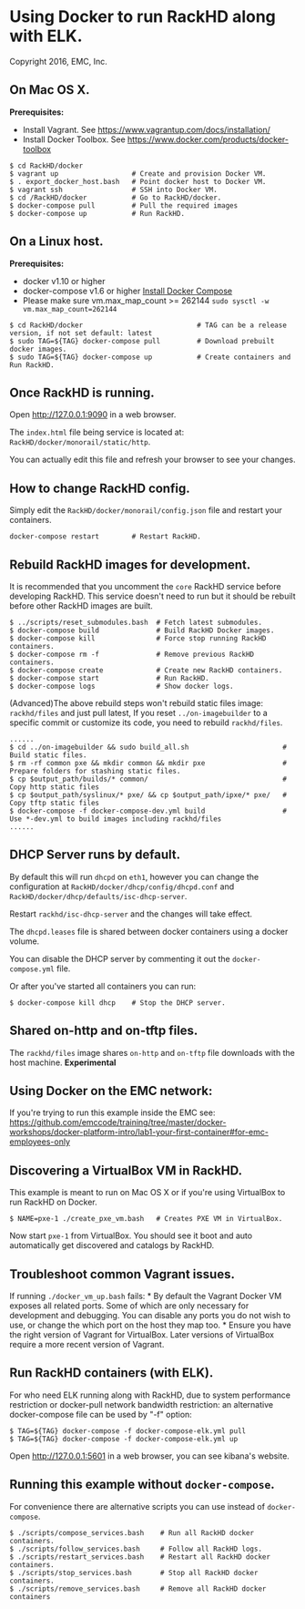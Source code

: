 # Using Docker to run RackHD along with ELK.

Copyright 2016, EMC, Inc.

## On Mac OS X.

**Prerequisites:**
  * Install Vagrant. See https://www.vagrantup.com/docs/installation/
  * Install Docker Toolbox. See https://www.docker.com/products/docker-toolbox

```
$ cd RackHD/docker
$ vagrant up                  # Create and provision Docker VM.
$ . export_docker_host.bash   # Point docker host to Docker VM.
$ vagrant ssh                 # SSH into Docker VM.
$ cd /RackHD/docker           # Go to RackHD/docker.
$ docker-compose pull         # Pull the required images
$ docker-compose up           # Run RackHD.
```

## On a Linux host.


**Prerequisites:**
  * docker v1.10 or higher
  * docker-compose v1.6 or higher [Install Docker Compose](https://docs.docker.com/compose/install/)
  * Please make sure vm.max_map_count >= 262144 ```sudo sysctl -w vm.max_map_count=262144```

```
$ cd RackHD/docker                            # TAG can be a release version, if not set default: latest
$ sudo TAG=${TAG} docker-compose pull         # Download prebuilt docker images.
$ sudo TAG=${TAG} docker-compose up           # Create containers and Run RackHD.
```

## Once RackHD is running.

Open http://127.0.0.1:9090 in a web browser.

The `index.html` file being service is located at: `RackHD/docker/monorail/static/http`.

You can actually edit this file and refresh your browser to see your changes.

## How to change RackHD config.

Simply edit the `RackHD/docker/monorail/config.json` file and restart your containers.

```
docker-compose restart        # Restart RackHD.
```

## Rebuild RackHD images for development.

It is recommended that you uncomment the `core` RackHD service before developing RackHD. This service doesn't need to run but it should be rebuilt before other RackHD images are built.

```
$ ../scripts/reset_submodules.bash  # Fetch latest submodules.
$ docker-compose build              # Build RackHD Docker images.
$ docker-compose kill               # Force stop running RackHD containers.
$ docker-compose rm -f              # Remove previous RackHD containers.
$ docker-compose create             # Create new RackHD containers.
$ docker-compose start              # Run RackHD.
$ docker-compose logs               # Show docker logs.
```

(Advanced)The above rebuild steps won't rebuild static files image: ```rackhd/files``` and just pull latest, If you reset ```../on-imagebuilder``` to a specific commit or customize
its code, you need to rebuild ```rackhd/files```.
```
......
$ cd ../on-imagebuilder && sudo build_all.sh                       # Build static files.
$ rm -rf common pxe && mkdir common && mkdir pxe                   # Prepare folders for stashing static files.
$ cp $output_path/builds/* common/                                 # Copy http static files
$ cp $output_path/syslinux/* pxe/ && cp $output_path/ipxe/* pxe/   # Copy tftp static files
$ docker-compose -f docker-compose-dev.yml build                   # Use *-dev.yml to build images including rackhd/files
......
```

## DHCP Server runs by default.

By default this will run `dhcpd` on `eth1`, however you can change the configuration at `RackHD/docker/dhcp/config/dhcpd.conf` and `RackHD/docker/dhcp/defaults/isc-dhcp-server`.

Restart `rackhd/isc-dhcp-server` and the changes will take effect.

The `dhcpd.leases` file is shared between docker containers using a docker volume.

You can disable the DHCP server by commenting it out the `docker-compose.yml` file.

Or after you've started all containers you can run:

```
$ docker-compose kill dhcp    # Stop the DHCP server.
```

## Shared on-http and on-tftp files.

The `rackhd/files` image shares `on-http` and `on-tftp` file downloads with the host machine. **Experimental**

## Using Docker on the EMC network:
If you're trying to run this example inside the EMC see:
https://github.com/emccode/training/tree/master/docker-workshops/docker-platform-intro/lab1-your-first-container#for-emc-employees-only

## Discovering a VirtualBox VM in RackHD.

This example is meant to run on Mac OS X or if you're using VirtualBox to run RackHD on Docker.

```
$ NAME=pxe-1 ./create_pxe_vm.bash   # Creates PXE VM in VirtualBox.
```

Now start `pxe-1` from VirtualBox. You should see it boot and auto automatically get discovered and catalogs by RackHD.

## Troubleshoot common Vagrant issues.
  If running `./docker_vm_up.bash` fails:
    * By default the Vagrant Docker VM exposes all related ports. Some of which are only necessary for development and debugging. You can disable any ports you do not wish to use, or change the which port on the host they map too.
    * Ensure you have the right version of Vagrant for VirtualBox. Later versions of VirtualBox require a more recent version of Vagrant.

## Run RackHD containers (with ELK).
For who need ELK running along with RackHD, due to system performance restriction or docker-pull network bandwidth restriction: an alternative docker-compose file can be used by "-f" option:

```
$ TAG=${TAG} docker-compose -f docker-compose-elk.yml pull
$ TAG=${TAG} docker-compose -f docker-compose-elk.yml up
```
Open http://127.0.0.1:5601 in a web browser, you can see kibana's website.


## Running this example without `docker-compose`.

For convenience there are alternative scripts you can use instead of `docker-compose`.

```
$ ./scripts/compose_services.bash    # Run all RackHD docker containers.
$ ./scripts/follow_services.bash     # Follow all RackHD logs.
$ ./scripts/restart_services.bash    # Restart all RackHD docker containers.
$ ./scripts/stop_services.bash       # Stop all RackHD docker containers.
$ ./scripts/remove_services.bash     # Remove all RackHD docker containers
```

